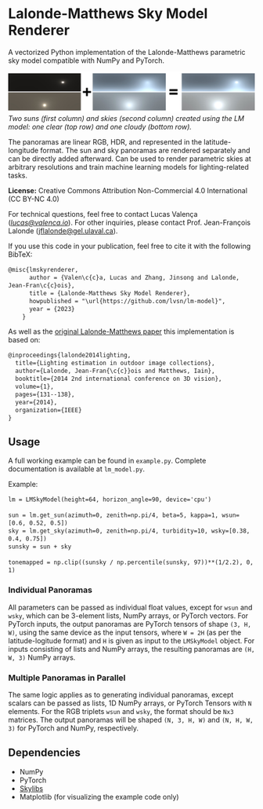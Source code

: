 # Lalonde-Matthews Sky Model Renderer
A vectorized Python implementation of the Lalonde-Matthews parametric sky model compatible with NumPy and PyTorch.

![](banner.png)
*Two suns (first column) and skies (second column) created using the LM model: one clear (top row) and one cloudy (bottom row).*

The panoramas are linear RGB, HDR, and represented in the latitude-longitude format. The sun and sky panoramas are rendered separately and can be directly added afterward. Can be used to render parametric skies at arbitrary resolutions and train machine learning models for lighting-related tasks.

**License:** Creative Commons Attribution Non-Commercial 4.0 International  (CC BY-NC 4.0)

For technical questions, feel free to contact Lucas Valença (*lucas@valenca.io*).
For other inquiries, please contact Prof. Jean-François Lalonde (jflalonde@gel.ulaval.ca).

If you use this code in your publication, feel free to cite it with the following BibTeX:

    @misc{lmskyrenderer,
          author = {Valen\c{c}a, Lucas and Zhang, Jinsong and Lalonde, Jean-Fran\c{c}ois},
          title = {Lalonde-Matthews Sky Model Renderer},
          howpublished = "\url{https://github.com/lvsn/lm-model}",
          year = {2023}
        }
As well as the [original Lalonde-Matthews paper](https://ieeexplore.ieee.org/abstract/document/7035818/) this implementation is based on:

    @inproceedings{lalonde2014lighting,
      title={Lighting estimation in outdoor image collections},
      author={Lalonde, Jean-Fran{\c{c}}ois and Matthews, Iain},
      booktitle={2014 2nd international conference on 3D vision},
      volume={1},
      pages={131--138},
      year={2014},
      organization={IEEE}
    }

## Usage
A full working example can be found in `example.py`. Complete documentation is available at `lm_model.py`.

Example:

    lm = LMSkyModel(height=64, horizon_angle=90, device='cpu')

    sun = lm.get_sun(azimuth=0, zenith=np.pi/4, beta=5, kappa=1, wsun=[0.6, 0.52, 0.5])
    sky = lm.get_sky(azimuth=0, zenith=np.pi/4, turbidity=10, wsky=[0.38, 0.4, 0.75])
    sunsky = sun + sky

    tonemapped = np.clip((sunsky / np.percentile(sunsky, 97))**(1/2.2), 0, 1)

### Individual Panoramas
All parameters can be passed as individual float values, except for `wsun` and `wsky`, which can be 3-element lists, NumPy arrays, or PyTorch vectors. For PyTorch inputs, the output panoramas are PyTorch tensors of shape `(3, H, W)`, using the same device as the input tensors, where `W = 2H` (as per the latitude-logitude format) and `H` is given as input to the `LMSkyModel` object. For inputs consisting of lists and NumPy arrays, the resulting panoramas are `(H, W, 3)` NumPy arrays.

### Multiple Panoramas in Parallel
The same logic applies as to generating individual panoramas, except scalars can be passed as lists, 1D NumPy arrays, or PyTorch Tensors with `N` elements. For the RGB triplets `wsun` and `wsky`, the format should be `Nx3` matrices. The output panoramas will be shaped  `(N, 3, H, W)` and `(N, H, W, 3)` for PyTorch and NumPy, respectively.

## Dependencies
- NumPy
- PyTorch
- [Skylibs](https://github.com/soravux/skylibs)
- Matplotlib (for visualizing the example code only)
